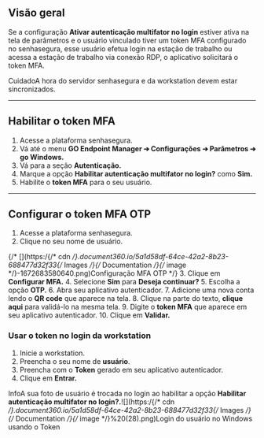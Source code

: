## Visão geral

Se a configuração **Ativar autenticação multifator no login** estiver ativa na tela de parâmetros e o usuário vinculado tiver um token MFA configurado no senhasegura, esse usuário efetua login na estação de trabalho ou acessa a estação de trabalho via conexão RDP, o aplicativo solicitará o token MFA.

CuidadoA hora do servidor senhasegura e da workstation devem estar sincronizados.

---

## Habilitar o token MFA

1. Acesse a plataforma senhasegura.
2. Vá até o menu **GO Endpoint Manager ➔ Configurações ➔ Parâmetros ➔ go Windows.**
3. Vá para a seção **Autenticação.**
4. Marque a opção **Habilitar autenticação multifator no login?** como **Sim.**
5. Habilite o **token MFA** para o seu usuário.



---

## Configurar o token MFA OTP

1. Acesse a plataforma senhasegura.
2. Clique no seu nome de usuário.  
  
{/* [](https:/{/* cdn */}.document360.io/5a1d58df-64ce-42a2-8b23-688477d32f33{/* Images */}{/* Documentation */}{/* image */}-1672683580640.png)Configuração MFA OTP */}
3. Clique em **Configurar MFA.**
4. Selecione **Sim** para **Deseja continuar?**
5. Escolha a opção **OTP.**
6. Abra seu aplicativo autenticador.
7. Adicione uma nova conta lendo o **QR code** que aparece na tela.
8. Clique na parte do texto, **clique aqui** para validá\-lo na mesma tela.
9. Digite o **token MFA** que aparece em seu aplicativo autenticador.
10. Clique em **Validar.**

### Usar o token no login da workstation

1. Inicie a workstation.
2. Preencha o seu nome de **usuário**.
3. Preencha com o **Token** gerado em seu aplicativo autenticador.
4. Clique em **Entrar.**

InfoA sua foto de usuário é trocada no login ao habilitar a opção **Habilitar autenticação multifator no login?.**![](https:/{/* cdn */}.document360.io/5a1d58df-64ce-42a2-8b23-688477d32f33{/* Images */}{/* Documentation */}{/* image */}%20(28).png)Login do usuário no Windows usando o Token 

  


  


  


